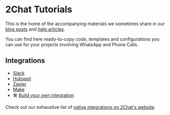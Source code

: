 # 2Chat Tutorials

This is the home of the accompanying materials we sometimes share in our [blog posts](https://blog.2chat.co/) and [help articles](https://help.2chat.io/).

You can find here ready-to-copy code, templates and configurations you can use for your projects 
involving WhatsApp and Phone Calls.

## Integrations

- [Slack](https://2chat.co/integrations/slack)
- [Hubspot](https://2chat.co/integrations/hubspot)
- [Zapier](https://2chat.co/integrations/zapier)
- [Make](https://2chat.co/integrations/make)
- 🛠️ [Build your own integration](https://2chat.co/developers)

Check out our exhaustive list of [native integrations on 2Chat's website](https://2chat.co/integrations).
